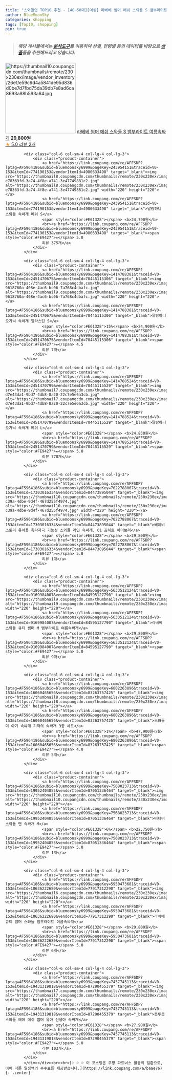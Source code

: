 ```yaml
---
title: "스와들업 TOP10 추천 - [40~50대][여성] 라베베 썸머 메쉬 스와들 S 뱀부라이트 여름속싸개"
author: BlueMoonSky
categories: shopping
tags: [Top10, shopping]
pin: true
---
```


> ##### 해당 게시물에서는 [**분석도구**](https://itemscout.io/)를 이용하여 **성별**, **연령별** 등의 데이터를 바탕으로 [**상품**](https://link.coupang.com/a/baae76)들을 추천해드리고 있습니다.
<div class="container"><div class="row">
            <div class="col-6 col-sm-4 col-lg-4 col-lg-3">
                <div class="product-container">
                    <a href="https://link.coupang.com/re/AFFSDP?lptag=AF5964186&subid=bluemoonsky6999&pageKey=6309005208&traceid=V0-153&itemId=13084474980&vendorItemId=84593475467" target="_blank"><img src="https://thumbnail10.coupangcdn.com/thumbnails/remote/230x230ex/image/vendor_inventory/26e1/e59c9d4a5841de95d836d0be7d7fbd75da39db7e8ad6ca8693a88b593a64.jpg" alt="https://thumbnail10.coupangcdn.com/thumbnails/remote/230x230ex/image/vendor_inventory/26e1/e59c9d4a5841de95d836d0be7d7fbd75da39db7e8ad6ca8693a88b593a64.jpg" width="220" height="220"></a>
                    <a href="https://link.coupang.com/re/AFFSDP?lptag=AF5964186&subid=bluemoonsky6999&pageKey=6309005208&traceid=V0-153&itemId=13084474980&vendorItemId=84593475467" target="_blank">라베베 썸머 메쉬 스와들 S 뱀부라이트 여름속싸개</a>
                    <span style="color:#E61328"></span> <b>29,800원</b>
                    <br><a href="https://link.coupang.com/re/AFFSDP?lptag=AF5964186&subid=bluemoonsky6999&pageKey=6309005208&traceid=V0-153&itemId=13084474980&vendorItemId=84593475467" target="_blank"><span style="color:#FE9427">★</span> 5.0
                    리뷰 2개</a>
                </div>
            </div>
            
            <div class="col-6 col-sm-4 col-lg-4 col-lg-3">
                <div class="product-container">
                    <a href="https://link.coupang.com/re/AFFSDP?lptag=AF5964186&subid=bluemoonsky6999&pageKey=243954151&traceid=V0-153&itemId=774190153&vendorItemId=4980633498" target="_blank"><img src="https://thumbnail8.coupangcdn.com/thumbnails/remote/230x230ex/image/retail/images/1112118795525786-e78363fd-3a74-4f8e-a741-3e47749881c2.jpg" alt="https://thumbnail8.coupangcdn.com/thumbnails/remote/230x230ex/image/retail/images/1112118795525786-e78363fd-3a74-4f8e-a741-3e47749881c2.jpg" width="220" height="220"></a>
                    <a href="https://link.coupang.com/re/AFFSDP?lptag=AF5964186&subid=bluemoonsky6999&pageKey=243954151&traceid=V0-153&itemId=774190153&vendorItemId=4980633498" target="_blank">말랑하니 스와들 속싸개 메쉬 S</a>
                    <span style="color:#E61328"></span> <b>24,790원</b>
                    <br><a href="https://link.coupang.com/re/AFFSDP?lptag=AF5964186&subid=bluemoonsky6999&pageKey=243954151&traceid=V0-153&itemId=774190153&vendorItemId=4980633498" target="_blank"><span style="color:#FE9427">★</span> 5.0
                    리뷰 375개</a>
                </div>
            </div>
            
            <div class="col-6 col-sm-4 col-lg-4 col-lg-3">
                <div class="product-container">
                    <a href="https://link.coupang.com/re/AFFSDP?lptag=AF5964186&subid=bluemoonsky6999&pageKey=1414788381&traceid=V0-153&itemId=2451470675&vendorItemId=70445115306" target="_blank"><img src="https://thumbnail9.coupangcdn.com/thumbnails/remote/230x230ex/image/retail/images/1111781052633462-9618760a-408e-4ac6-bc06-7a768c4dbafc.jpg" alt="https://thumbnail9.coupangcdn.com/thumbnails/remote/230x230ex/image/retail/images/1111781052633462-9618760a-408e-4ac6-bc06-7a768c4dbafc.jpg" width="220" height="220"></a>
                    <a href="https://link.coupang.com/re/AFFSDP?lptag=AF5964186&subid=bluemoonsky6999&pageKey=1414788381&traceid=V0-153&itemId=2451470675&vendorItemId=70445115306" target="_blank">말랑하니 오가닉 속싸개 엘라스틴 S</a>
                    <span style="color:#E61328">15%</span> <b>24,900원</b>
                    <br><a href="https://link.coupang.com/re/AFFSDP?lptag=AF5964186&subid=bluemoonsky6999&pageKey=1414788381&traceid=V0-153&itemId=2451470675&vendorItemId=70445115306" target="_blank"><span style="color:#FE9427">★</span> 4.5
                    리뷰 7개</a>
                </div>
            </div>
            
            <div class="col-6 col-sm-4 col-lg-4 col-lg-3">
                <div class="product-container">
                    <a href="https://link.coupang.com/re/AFFSDP?lptag=AF5964186&subid=bluemoonsky6999&pageKey=1414788524&traceid=V0-153&itemId=2451470799&vendorItemId=70445115529" target="_blank"><img src="https://thumbnail7.coupangcdn.com/thumbnails/remote/230x230ex/image/retail/images/1112232104910845-d7e43da1-9bd7-4db8-8a20-22c7e5e6a3cb.jpg" alt="https://thumbnail7.coupangcdn.com/thumbnails/remote/230x230ex/image/retail/images/1112232104910845-d7e43da1-9bd7-4db8-8a20-22c7e5e6a3cb.jpg" width="220" height="220"></a>
                    <a href="https://link.coupang.com/re/AFFSDP?lptag=AF5964186&subid=bluemoonsky6999&pageKey=1414788524&traceid=V0-153&itemId=2451470799&vendorItemId=70445115529" target="_blank">말랑하니 오가닉 속싸개 메쉬 L</a>
                    <span style="color:#E61328"></span> <b>24,830원</b>
                    <br><a href="https://link.coupang.com/re/AFFSDP?lptag=AF5964186&subid=bluemoonsky6999&pageKey=1414788524&traceid=V0-153&itemId=2451470799&vendorItemId=70445115529" target="_blank"><span style="color:#FE9427">★</span> 5.0
                    리뷰 770개</a>
                </div>
            </div>
            
            <div class="col-6 col-sm-4 col-lg-4 col-lg-3">
                <div class="product-container">
                    <a href="https://link.coupang.com/re/AFFSDP?lptag=AF5964186&subid=bluemoonsky6999&pageKey=7022788067&traceid=V0-153&itemId=17303016334&vendorItemId=84473895044" target="_blank"><img src="https://thumbnail10.coupangcdn.com/thumbnails/remote/230x230ex/image/retail/images/2022/12/26/11/2/ceb5e3e8-c39a-4dbe-9d4f-467d255f4974.jpg" alt="https://thumbnail10.coupangcdn.com/thumbnails/remote/230x230ex/image/retail/images/2022/12/26/11/2/ceb5e3e8-c39a-4dbe-9d4f-467d255f4974.jpg" width="220" height="220"></a>
                    <a href="https://link.coupang.com/re/AFFSDP?lptag=AF5964186&subid=bluemoonsky6999&pageKey=7022788067&traceid=V0-153&itemId=17303016334&vendorItemId=84473895044" target="_blank">베이비스토리 유아용 촉각자극 기능성 스와들 라인 속싸개, 01 곰하트 아이보리</a>
                    <span style="color:#E61328"></span> <b>29,800원</b>
                    <br><a href="https://link.coupang.com/re/AFFSDP?lptag=AF5964186&subid=bluemoonsky6999&pageKey=7022788067&traceid=V0-153&itemId=17303016334&vendorItemId=84473895044" target="_blank"><span style="color:#FE9427">★</span> 5.0
                    리뷰 1개</a>
                </div>
            </div>
            
            <div class="col-6 col-sm-4 col-lg-4 col-lg-3">
                <div class="product-container">
                    <a href="https://link.coupang.com/re/AFFSDP?lptag=AF5964186&subid=bluemoonsky6999&pageKey=5633512124&traceid=V0-153&itemId=9169984007&vendorItemId=84595127790" target="_blank"><img src="https://thumbnail9.coupangcdn.com/thumbnails/remote/230x230ex/image/vendor_inventory/c329/b7fe877ccda1701fb3b29aad3924a5c98f11ee06d9bcacb2335c471541f6.jpg" alt="https://thumbnail9.coupangcdn.com/thumbnails/remote/230x230ex/image/vendor_inventory/c329/b7fe877ccda1701fb3b29aad3924a5c98f11ee06d9bcacb2335c471541f6.jpg" width="220" height="220"></a>
                    <a href="https://link.coupang.com/re/AFFSDP?lptag=AF5964186&subid=bluemoonsky6999&pageKey=5633512124&traceid=V0-153&itemId=9169984007&vendorItemId=84595127790" target="_blank">라베베 스와들 큐티 썸머 M 뱀부라이트 여름속싸개</a>
                    <span style="color:#E61328"></span> <b>29,800원</b>
                    <br><a href="https://link.coupang.com/re/AFFSDP?lptag=AF5964186&subid=bluemoonsky6999&pageKey=5633512124&traceid=V0-153&itemId=9169984007&vendorItemId=84595127790" target="_blank"><span style="color:#FE9427">★</span> 5.0
                    리뷰 9개</a>
                </div>
            </div>
            
            <div class="col-6 col-sm-4 col-lg-4 col-lg-3">
                <div class="product-container">
                    <a href="https://link.coupang.com/re/AFFSDP?lptag=AF5964186&subid=bluemoonsky6999&pageKey=6802263896&traceid=V0-153&itemId=16060465656&vendorItemId=83263757425" target="_blank"><img src="https://thumbnail8.coupangcdn.com/thumbnails/remote/230x230ex/image/vendor_inventory/7e32/0f7e05898baefc8ac54d90a919358e32200ef7a9d6fe64129d88590306d3.JPG" alt="https://thumbnail8.coupangcdn.com/thumbnails/remote/230x230ex/image/vendor_inventory/7e32/0f7e05898baefc8ac54d90a919358e32200ef7a9d6fe64129d88590306d3.JPG" width="220" height="220"></a>
                    <a href="https://link.coupang.com/re/AFFSDP?lptag=AF5964186&subid=bluemoonsky6999&pageKey=6802263896&traceid=V0-153&itemId=16060465656&vendorItemId=83263757425" target="_blank">스와들미 아기 속싸개 기적의 속싸개 3종 세트</a>
                    <span style="color:#E61328">1%</span> <b>47,900원</b>
                    <br><a href="https://link.coupang.com/re/AFFSDP?lptag=AF5964186&subid=bluemoonsky6999&pageKey=6802263896&traceid=V0-153&itemId=16060465656&vendorItemId=83263757425" target="_blank"><span style="color:#FE9427">★</span> 4.0
                    리뷰 5개</a>
                </div>
            </div>
            
            <div class="col-6 col-sm-4 col-lg-4 col-lg-3">
                <div class="product-container">
                    <a href="https://link.coupang.com/re/AFFSDP?lptag=AF5964186&subid=bluemoonsky6999&pageKey=7568023713&traceid=V0-153&itemId=19952404855&vendorItemId=87051336464" target="_blank"><img src="https://thumbnail10.coupangcdn.com/thumbnails/remote/230x230ex/image/vendor_inventory/4a74/9193adeb3e1e7cf97d5970055234d067a06a68eeb395ada99b578fb88814.jpg" alt="https://thumbnail10.coupangcdn.com/thumbnails/remote/230x230ex/image/vendor_inventory/4a74/9193adeb3e1e7cf97d5970055234d067a06a68eeb395ada99b578fb88814.jpg" width="220" height="220"></a>
                    <a href="https://link.coupang.com/re/AFFSDP?lptag=AF5964186&subid=bluemoonsky6999&pageKey=7568023713&traceid=V0-153&itemId=19952404855&vendorItemId=87051336464" target="_blank">버디비 스와들 면 속싸개 M</a>
                    <span style="color:#E61328">6%</span> <b>22,750원</b>
                    <br><a href="https://link.coupang.com/re/AFFSDP?lptag=AF5964186&subid=bluemoonsky6999&pageKey=7568023713&traceid=V0-153&itemId=19952404855&vendorItemId=87051336464" target="_blank"><span style="color:#FE9427">★</span> 5.0
                    리뷰 1개</a>
                </div>
            </div>
            
            <div class="col-6 col-sm-4 col-lg-4 col-lg-3">
                <div class="product-container">
                    <a href="https://link.coupang.com/re/AFFSDP?lptag=AF5964186&subid=bluemoonsky6999&pageKey=5950473681&traceid=V0-153&itemId=10636222680&vendorItemId=77917312290" target="_blank"><img src="https://thumbnail6.coupangcdn.com/thumbnails/remote/230x230ex/image/vendor_inventory/54c3/43d8e77eea94752042625fcc4dd0b8e0a4dd38eeb327eb94168545ce4da6.png" alt="https://thumbnail6.coupangcdn.com/thumbnails/remote/230x230ex/image/vendor_inventory/54c3/43d8e77eea94752042625fcc4dd0b8e0a4dd38eeb327eb94168545ce4da6.png" width="220" height="220"></a>
                    <a href="https://link.coupang.com/re/AFFSDP?lptag=AF5964186&subid=bluemoonsky6999&pageKey=5950473681&traceid=V0-153&itemId=10636222680&vendorItemId=77917312290" target="_blank">라베베 큐티 썸머 스와들 뱀부라이트 여름속싸개</a>
                    <span style="color:#E61328"></span> <b>29,800원</b>
                    <br><a href="https://link.coupang.com/re/AFFSDP?lptag=AF5964186&subid=bluemoonsky6999&pageKey=5950473681&traceid=V0-153&itemId=10636222680&vendorItemId=77917312290" target="_blank"><span style="color:#FE9427">★</span> 5.0
                    리뷰 6개</a>
                </div>
            </div>
            
            <div class="col-6 col-sm-4 col-lg-4 col-lg-3">
                <div class="product-container">
                    <a href="https://link.coupang.com/re/AFFSDP?lptag=AF5964186&subid=bluemoonsky6999&pageKey=7457745113&traceid=V0-153&itemId=19431319818&vendorItemId=87290455379" target="_blank"><img src="https://thumbnail7.coupangcdn.com/thumbnails/remote/230x230ex/image/vendor_inventory/6642/67749aa1fe53011e53beaefd73e2a121e75ce688038ed5c6c8dd53deb252.png" alt="https://thumbnail7.coupangcdn.com/thumbnails/remote/230x230ex/image/vendor_inventory/6642/67749aa1fe53011e53beaefd73e2a121e75ce688038ed5c6c8dd53deb252.png" width="220" height="220"></a>
                    <a href="https://link.coupang.com/re/AFFSDP?lptag=AF5964186&subid=bluemoonsky6999&pageKey=7457745113&traceid=V0-153&itemId=19431319818&vendorItemId=87290455379" target="_blank">돗투돗 스와들 에어 메쉬 썸머 유아 신생아 속싸개</a>
                    <span style="color:#E61328"></span> <b>27,900원</b>
                    <br><a href="https://link.coupang.com/re/AFFSDP?lptag=AF5964186&subid=bluemoonsky6999&pageKey=7457745113&traceid=V0-153&itemId=19431319818&vendorItemId=87290455379" target="_blank"><span style="color:#FE9427">★</span> 5.0
                    리뷰 103개</a>
                </div>
            </div>
            </div></div><br><br>[💦 💦 💦 이 포스팅은 쿠팡 파트너스 활동의 일환으로, 이에 따른 일정액의 수수료를 제공받습니다.](https://link.coupang.com/a/baae76){: .center}